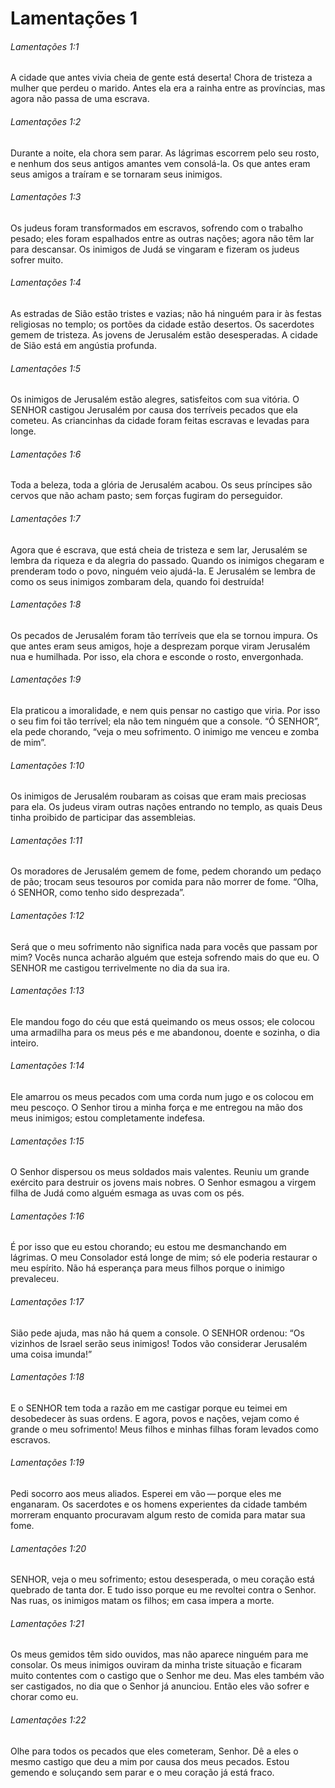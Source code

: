 # Lamentações 1

###### Lamentações 1:1

A cidade que antes vivia cheia de gente está deserta! Chora de tristeza a mulher que perdeu o marido. Antes ela era a rainha entre as províncias, mas agora não passa de uma escrava.

###### Lamentações 1:2

Durante a noite, ela chora sem parar. As lágrimas escorrem pelo seu rosto, e nenhum dos seus antigos amantes vem consolá-la. Os que antes eram seus amigos a traíram e se tornaram seus inimigos.

###### Lamentações 1:3

Os judeus foram transformados em escravos, sofrendo com o trabalho pesado; eles foram espalhados entre as outras nações; agora não têm lar para descansar. Os inimigos de Judá se vingaram e fizeram os judeus sofrer muito.

###### Lamentações 1:4

As estradas de Sião estão tristes e vazias; não há ninguém para ir às festas religiosas no templo; os portões da cidade estão desertos. Os sacerdotes gemem de tristeza. As jovens de Jerusalém estão desesperadas. A cidade de Sião está em angústia profunda.

###### Lamentações 1:5

Os inimigos de Jerusalém estão alegres, satisfeitos com sua vitória. O SENHOR castigou Jerusalém por causa dos terríveis pecados que ela cometeu. As criancinhas da cidade foram feitas escravas e levadas para longe.

###### Lamentações 1:6

Toda a beleza, toda a glória de Jerusalém acabou. Os seus príncipes são cervos que não acham pasto; sem forças fugiram do perseguidor.

###### Lamentações 1:7

Agora que é escrava, que está cheia de tristeza e sem lar, Jerusalém se lembra da riqueza e da alegria do passado. Quando os inimigos chegaram e prenderam todo o povo, ninguém veio ajudá-la. E Jerusalém se lembra de como os seus inimigos zombaram dela, quando foi destruída!

###### Lamentações 1:8

Os pecados de Jerusalém foram tão terríveis que ela se tornou impura. Os que antes eram seus amigos, hoje a desprezam porque viram Jerusalém nua e humilhada. Por isso, ela chora e esconde o rosto, envergonhada.

###### Lamentações 1:9

Ela praticou a imoralidade, e nem quis pensar no castigo que viria. Por isso o seu fim foi tão terrível; ela não tem ninguém que a console. “Ó SENHOR”, ela pede chorando, “veja o meu sofrimento. O inimigo me venceu e zomba de mim”.

###### Lamentações 1:10

Os inimigos de Jerusalém roubaram as coisas que eram mais preciosas para ela. Os judeus viram outras nações entrando no templo, as quais Deus tinha proibido de participar das assembleias.

###### Lamentações 1:11

Os moradores de Jerusalém gemem de fome, pedem chorando um pedaço de pão; trocam seus tesouros por comida para não morrer de fome. “Olha, ó SENHOR, como tenho sido desprezada”.

###### Lamentações 1:12

Será que o meu sofrimento não significa nada para vocês que passam por mim? Vocês nunca acharão alguém que esteja sofrendo mais do que eu. O SENHOR me castigou terrivelmente no dia da sua ira.

###### Lamentações 1:13

Ele mandou fogo do céu que está queimando os meus ossos; ele colocou uma armadilha para os meus pés e me abandonou, doente e sozinha, o dia inteiro.

###### Lamentações 1:14

Ele amarrou os meus pecados com uma corda num jugo e os colocou em meu pescoço. O Senhor tirou a minha força e me entregou na mão dos meus inimigos; estou completamente indefesa.

###### Lamentações 1:15

O Senhor dispersou os meus soldados mais valentes. Reuniu um grande exército para destruir os jovens mais nobres. O Senhor esmagou a virgem filha de Judá como alguém esmaga as uvas com os pés.

###### Lamentações 1:16

É por isso que eu estou chorando; eu estou me desmanchando em lágrimas. O meu Consolador está longe de mim; só ele poderia restaurar o meu espírito. Não há esperança para meus filhos porque o inimigo prevaleceu.

###### Lamentações 1:17

Sião pede ajuda, mas não há quem a console. O SENHOR ordenou: “Os vizinhos de Israel serão seus inimigos! Todos vão considerar Jerusalém uma coisa imunda!”

###### Lamentações 1:18

E o SENHOR tem toda a razão em me castigar porque eu teimei em desobedecer às suas ordens. E agora, povos e nações, vejam como é grande o meu sofrimento! Meus filhos e minhas filhas foram levados como escravos.

###### Lamentações 1:19

Pedi socorro aos meus aliados. Esperei em vão — porque eles me enganaram. Os sacerdotes e os homens experientes da cidade também morreram enquanto procuravam algum resto de comida para matar sua fome.

###### Lamentações 1:20

SENHOR, veja o meu sofrimento; estou desesperada, o meu coração está quebrado de tanta dor. E tudo isso porque eu me revoltei contra o Senhor. Nas ruas, os inimigos matam os filhos; em casa impera a morte.

###### Lamentações 1:21

Os meus gemidos têm sido ouvidos, mas não aparece ninguém para me consolar. Os meus inimigos ouviram da minha triste situação e ficaram muito contentes com o castigo que o Senhor me deu. Mas eles também vão ser castigados, no dia que o Senhor já anunciou. Então eles vão sofrer e chorar como eu.

###### Lamentações 1:22

Olhe para todos os pecados que eles cometeram, Senhor. Dê a eles o mesmo castigo que deu a mim por causa dos meus pecados. Estou gemendo e soluçando sem parar e o meu coração já está fraco.

